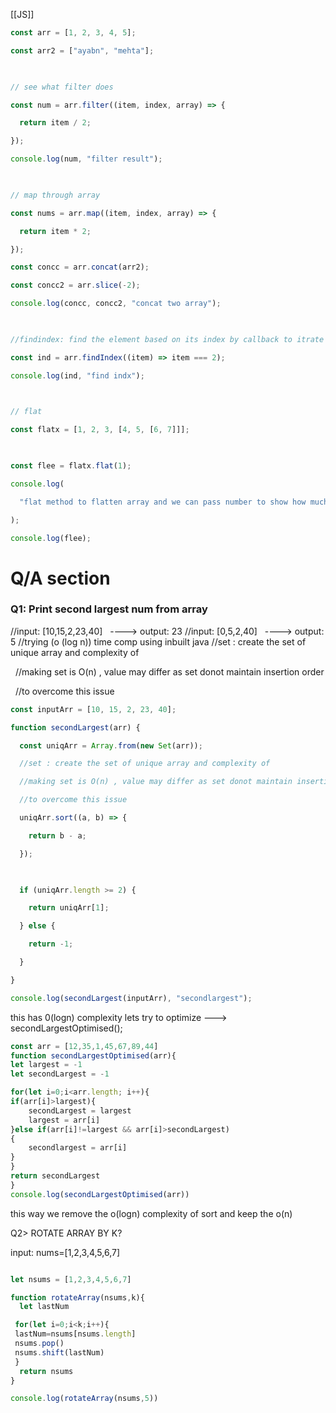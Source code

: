[[JS]]

```JAVASCRIPT
const arr = [1, 2, 3, 4, 5];

const arr2 = ["ayabn", "mehta"];

  

// see what filter does

const num = arr.filter((item, index, array) => {

  return item / 2;

});

console.log(num, "filter result");

  

// map through array

const nums = arr.map((item, index, array) => {

  return item * 2;

});

const concc = arr.concat(arr2);

const concc2 = arr.slice(-2);

console.log(concc, concc2, "concat two array");

  

//findindex: find the element based on its index by callback to itrate each element

const ind = arr.findIndex((item) => item === 2);

console.log(ind, "find indx");

  

// flat

const flatx = [1, 2, 3, [4, 5, [6, 7]]];

  

const flee = flatx.flat(1);

console.log(

  "flat method to flatten array and we can pass number to show how much deep we want to go "

);

console.log(flee);

 ``` 

# Q/A section

  

### Q1: Print second largest num from array

  //input: [10,15,2,23,40]   ----> output: 23
  //input: [0,5,2,40]   ----> output: 5
//trying (o (log n)) time comp using inbuilt java
//set : create the set of unique array and complexity of

  //making set is O(n) , value may differ as set donot maintain insertion order

  //to overcome this issue  

```JavaScript
const inputArr = [10, 15, 2, 23, 40];

function secondLargest(arr) {

  const uniqArr = Array.from(new Set(arr));

  //set : create the set of unique array and complexity of

  //making set is O(n) , value may differ as set donot maintain insertion order

  //to overcome this issue

  uniqArr.sort((a, b) => {

    return b - a;

  });

  

  if (uniqArr.length >= 2) {

    return uniqArr[1];

  } else {

    return -1;

  }

}

console.log(secondLargest(inputArr), "secondlargest");

```


this has 0(logn) complexity 
	lets try to optimize ---> secondLargestOptimised();
	
```JavaScript
const arr = [12,35,1,45,67,89,44]
function secondLargestOptimised(arr){
let largest = -1
let secondLargest = -1

for(let i=0;i<arr.length; i++){
if(arr[i]>largest){
	secondLargest = largest
	largest = arr[i]
}else if(arr[i]!=largest && arr[i]>secondLargest)
{
	secondlargest = arr[i]
}
}
return secondLargest
}
console.log(secondLargestOptimised(arr))
```

this way we remove the o(logn) complexity of sort and keep the o(n)

Q2> ROTATE ARRAY BY K?

input: nums=[1,2,3,4,5,6,7]

```JavaScript

let nsums = [1,2,3,4,5,6,7]

function rotateArray(nsums,k){
  let lastNum

 for(let i=0;i<k;i++){
 lastNum=nsums[nsums.length]
 nsums.pop()
 nsums.shift(lastNum)
 }
  return nsums
}

console.log(rotateArray(nsums,5))
```
